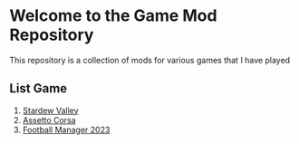 # Welcome to the Game Mod Repository

This repository is a collection of mods for various games that I have played

## List Game

1. [Stardew Valley](./game/stardew-valley.md)
2. [Assetto Corsa](./game/assetto-corsa.md)
3. [Football Manager 2023](./game/football-manager-23.md)